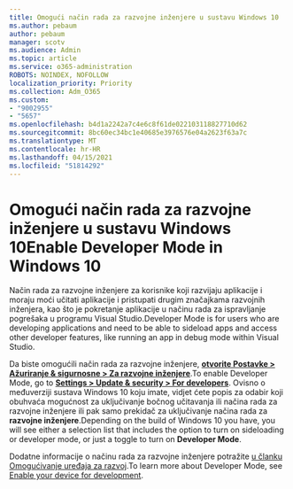 ```yaml
---
title: Omogući način rada za razvojne inženjere u sustavu Windows 10
ms.author: pebaum
author: pebaum
manager: scotv
ms.audience: Admin
ms.topic: article
ms.service: o365-administration
ROBOTS: NOINDEX, NOFOLLOW
localization_priority: Priority
ms.collection: Adm_O365
ms.custom:
- "9002955"
- "5657"
ms.openlocfilehash: b4d1a2242a7c4e6c8f61de022103118827710d62
ms.sourcegitcommit: 8bc60ec34bc1e40685e3976576e04a2623f63a7c
ms.translationtype: MT
ms.contentlocale: hr-HR
ms.lasthandoff: 04/15/2021
ms.locfileid: "51814292"
---
```

# <a name="enable-developer-mode-in-windows-10"></a><span data-ttu-id="8bd20-102">Omogući način rada za razvojne inženjere u sustavu Windows 10</span><span class="sxs-lookup"><span data-stu-id="8bd20-102">Enable Developer Mode in Windows 10</span></span>

<span data-ttu-id="8bd20-103">Način rada za razvojne inženjere za korisnike koji razvijaju aplikacije i moraju moći učitati aplikacije i pristupati drugim značajkama razvojnih inženjera, kao što je pokretanje aplikacije u načinu rada za ispravljanje pogrešaka u programu Visual Studio.</span><span class="sxs-lookup"><span data-stu-id="8bd20-103">Developer Mode is for users who are developing applications and need to be able to sideload apps and access other developer features, like running an app in debug mode within Visual Studio.</span></span>

<span data-ttu-id="8bd20-104">Da biste omogućili način rada za razvojne inženjere, **[otvorite Postavke > Ažuriranje & sigurnosne > Za razvojne inženjere](ms-settings:developers?activationSource=GetHelp)**.</span><span class="sxs-lookup"><span data-stu-id="8bd20-104">To enable Developer Mode, go to **[Settings > Update & security > For developers](ms-settings:developers?activationSource=GetHelp)**.</span></span> <span data-ttu-id="8bd20-105">Ovisno o međuverziji sustava Windows 10 koju imate, vidjet ćete popis za odabir koji obuhvaća mogućnost za uključivanje bočnog učitavanja ili načina rada za razvojne inženjere ili pak samo prekidač za uključivanje načina rada za **razvojne inženjere**.</span><span class="sxs-lookup"><span data-stu-id="8bd20-105">Depending on the build of Windows 10 you have, you will see either a selection list that includes the option to turn on sideloading or developer mode, or just a toggle to turn on **Developer Mode**.</span></span>

<span data-ttu-id="8bd20-106">Dodatne informacije o načinu rada za razvojne inženjere potražite [u članku Omogućivanje uređaja za razvoj](https://docs.microsoft.com/windows/uwp/get-started/enable-your-device-for-development).</span><span class="sxs-lookup"><span data-stu-id="8bd20-106">To learn more about Developer Mode, see [Enable your device for development](https://docs.microsoft.com/windows/uwp/get-started/enable-your-device-for-development).</span></span>
